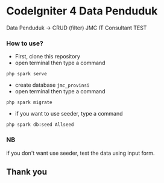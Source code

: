 # CodeIgniter 4 Data Penduduk

Data Penduduk -> CRUD (filter)
JMC IT Consultant TEST

### How to use?

- First, clone this repository
- open terminal then type a command

```
php spark serve
```

- create database `jmc_provinsi`
- open terminal then type a command

```
php spark migrate
```

- if you want to use seeder, type a command

```
php spark db:seed Allseed
```

### NB

if you don't want use seeder, test the data using input form.

## Thank you

